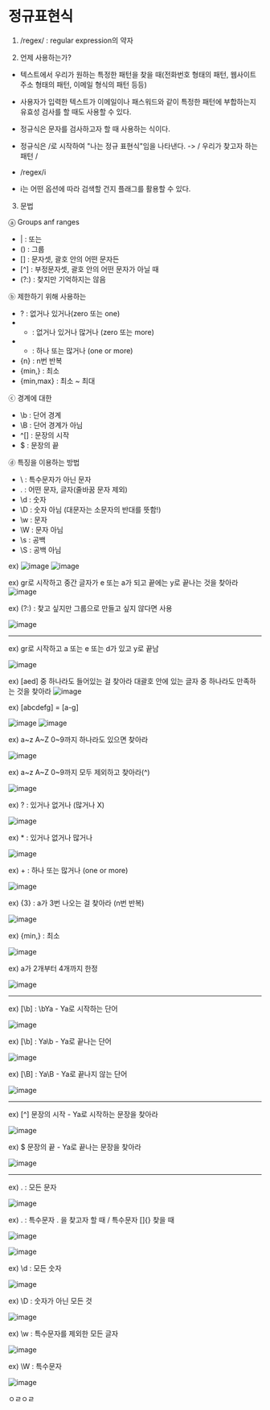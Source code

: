 # 정규표현식
1. /regex/ : regular expression의 약자 


2. 언제 사용하는가?
- 텍스트에서 우리가 원하는 특정한 패턴을 찾을 때(전화번호 형태의 패턴, 웹사이트 주소 형태의 패턴, 이메일 형식의 패턴 등등)
- 사용자가 입력한 텍스트가 이메일이나 패스워드와 같이 특정한 패턴에 부합하는지 유효성 검사를 할 때도 사용할 수 있다.
- 정규식은 문자를 검사하고자 할 때 사용하는 식이다.

- 정규식은 /로 시작하여 "나는 정규 표현식"임을 나타낸다. -> / 우리가 찾고자 하는 패턴 /
- /regex/i
- i는 어떤 옵션에 따라 검색할 건지 플래그를 활용할 수 있다.



3. 문법

ⓐ Groups anf ranges
   - | : 또는
   - () : 그룹
   - [] : 문자셋, 괄호 안의 어떤 문자든
   - [^] : 부정문자셋, 괄호 안의 어떤 문자가 아닐 때
   - (?:) : 찾지만 기억하지는 않음


ⓑ 제한하기 위해 사용하는
- ? : 없거나 있거나(zero 또는 one)
- * : 없거나 있거나 많거나 (zero 또는 more)
- + : 하나 또는 많거나 (one or more)
- {n} : n번 반복
- {min,} : 최소    
- {min,max} : 최소 ~ 최대


ⓒ 경계에 대한
- \b : 단어 경계
- \B : 단어 경계가 아님
- ^[] : 문장의 시작
- $ : 문장의 끝


ⓓ 특징을 이용하는 방법
- \ : 특수문자가 아닌 문자
- . : 어떤 문자, 글자(줄바꿈 문자 제외)
- \d : 숫자
- \D : 숫자 아님 (대문자는 소문자의 반대를 뜻함!)
- \w : 문자
- \W : 문자 아님
- \s : 공백
- \S : 공백 아님
  














ex) 
![image](https://github.com/aeiouzz/regex/assets/145514483/08e143ad-d8d5-4a79-b9d7-180b09a558da)
![image](https://github.com/aeiouzz/regex/assets/145514483/544cccce-6358-4217-984b-fcc7ce269daf)



ex)
gr로 시작하고 중간 글자가 e 또는 a가 되고 끝에는 y로 끝나는 것을 찾아라
![image](https://github.com/aeiouzz/regex/assets/145514483/1b2d0c64-4aa5-42b9-b4b1-8ff29af9c744)



ex) 
(?:) : 찾고 싶지만 그룹으로 만들고 싶지 않다면 사용


![image](https://github.com/aeiouzz/regex/assets/145514483/45326b54-6f09-414b-8f56-4cf247a3b8fa)



----------------------------------------------




ex) gr로 시작하고 a 또는 e 또는 d가 있고 y로 끝남


![image](https://github.com/aeiouzz/regex/assets/145514483/60d8551c-b003-48c7-a2a6-0b70e7bf4d48)



ex) [aed] 중 하나라도 들어있는 걸 찾아라 대괄호 안에 있는 글자 중 하나라도 만족하는 것을 찾아라
![image](https://github.com/aeiouzz/regex/assets/145514483/712b21b1-ca86-4bb9-8c1d-1ffa5737901b)







ex) [abcdefg] = [a-g]


![image](https://github.com/aeiouzz/regex/assets/145514483/205bbd04-61c4-4bd2-994b-700c310ed8a5)
![image](https://github.com/aeiouzz/regex/assets/145514483/a541d559-fc00-4477-97c8-f22094469227)




ex) a~z A~Z 0~9까지 하나라도 있으면 찾아라



![image](https://github.com/aeiouzz/regex/assets/145514483/c13d317a-8339-40c2-bae3-1e92ca4923c8)

ex) a~z A~Z 0~9까지 모두 제외하고 찾아라(^)



![image](https://github.com/aeiouzz/regex/assets/145514483/6a9f58e8-67f6-4361-a649-f61c2cfeb063)




ex) ? : 있거나 없거나 (많거나 X)



![image](https://github.com/aeiouzz/regex/assets/145514483/b355507e-2d52-4494-84f7-5049a05f84ac)


ex) * : 있거나 없거나 많거나



![image](https://github.com/aeiouzz/regex/assets/145514483/88924c25-0734-495a-babc-b5654c2b0a64)



ex) + : 하나 또는 많거나 (one or more) 



![image](https://github.com/aeiouzz/regex/assets/145514483/7e2f4857-537f-4839-9cfa-ceae0ba08cf7)




ex) {3} : a가 3번 나오는 걸 찾아라 (n번 반복)



![image](https://github.com/aeiouzz/regex/assets/145514483/e349755a-46b7-413a-9c5d-0f5642dc2d0c)



ex) {min,} : 최소



![image](https://github.com/aeiouzz/regex/assets/145514483/d9525b85-446c-4b1b-a249-221d5084e8a2)


ex) a가 2개부터 4개까지 한정



![image](https://github.com/aeiouzz/regex/assets/145514483/4562021e-99b1-4524-a7df-321e477db4ad)



 ---------------------------------------------------------------




ex) [\b] : \bYa - Ya로 시작하는 단어



![image](https://github.com/aeiouzz/regex/assets/145514483/a579f5db-a381-48a1-8d27-efd862f8e23a)



ex) [\b] : Ya\b - Ya로 끝나는 단어



![image](https://github.com/aeiouzz/regex/assets/145514483/1b1dfcdf-022b-4043-a345-4f64028f163c)




ex) [\B] : Ya\B - Ya로 끝나지 않는 단어




![image](https://github.com/aeiouzz/regex/assets/145514483/17465ac7-9a2a-4073-ae5e-c35aeb829ae0)





 --------------------------------------------------------





ex) [^] 문장의 시작 - Ya로 시작하는 문장을 찾아라



![image](https://github.com/aeiouzz/regex/assets/145514483/da443fcf-cc3a-4761-981e-e56239c3b69f)





ex) $ 문장의 끝 - Ya로 끝나는 문장을 찾아라



![image](https://github.com/aeiouzz/regex/assets/145514483/3d6e24f8-20b1-497f-9cbd-b59fc416cb57)







 --------------------------------------------------------
ex) . : 모든 문자



![image](https://github.com/aeiouzz/regex/assets/145514483/bc8da87d-5573-4b6a-8877-bede0405e814)




ex) \. : 특수문자 . 을 찾고자 할 때 / 특수문자 []{} 찾을 때



![image](https://github.com/aeiouzz/regex/assets/145514483/c1032006-c45b-44de-a487-e3015c6c51db)




![image](https://github.com/aeiouzz/regex/assets/145514483/f065695f-922c-4645-948b-86d7f5cefb74)




ex) \d : 모든 숫자



![image](https://github.com/aeiouzz/regex/assets/145514483/542875be-f1d3-4c9f-9fc3-e447c7324f48)



ex) \D : 숫자가 아닌 모든 것



![image](https://github.com/aeiouzz/regex/assets/145514483/62a5d9ac-86f4-401b-9903-3ce7652966d9)




ex) \w : 특수문자를 제외한 모든 글자



![image](https://github.com/aeiouzz/regex/assets/145514483/ddfa5d13-1cce-4017-a049-cc7d31098db2)




ex) \W : 특수문자




![image](https://github.com/aeiouzz/regex/assets/145514483/daa3b0b5-4642-40f5-9a24-1ccabd820f25)




ㅇㄹㅇㄹ

